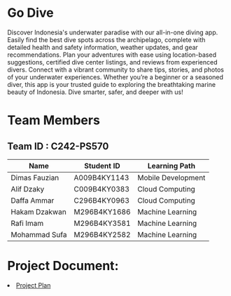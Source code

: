 # Go Dive
Discover Indonesia's underwater paradise with our all-in-one diving app. Easily find the best dive spots across the archipelago, complete with detailed health and safety information, weather updates, and gear recommendations. Plan your adventures with ease using location-based suggestions, certified dive center listings, and reviews from experienced divers. Connect with a vibrant community to share tips, stories, and photos of your underwater experiences. Whether you’re a beginner or a seasoned diver, this app is your trusted guide to exploring the breathtaking marine beauty of Indonesia. Dive smarter, safer, and deeper with us!

# Team Members
## Team ID : C242-PS570

| Name               | Student ID   | Learning Path      |
|--------------------|--------------|--------------------|
| Dimas Fauzian      | A009B4KY1143 | Mobile Development |
| Alif Dzaky         | C009B4KY0383 | Cloud Computing    |
| Daffa Ammar        | C296B4KY0963 | Cloud Computing    |
| Hakam Dzakwan      | M296B4KY1686 | Machine Learning   |
| Rafi Imam          | M296B4KY3581 | Machine Learning   |
| Mohammad Sufa      | M296B4KY2582 | Machine Learning   |

# Project Document: 
<li><a href="https://docs.google.com/document/d/1tNYSJWg5HRhaJmNtkJy28F2MRVS__VLo0YFIp5w8swM/edit?tab=t.0">Project Plan</a></li>
<!--
**go-dive/go-dive** is a ✨ _special_ ✨ repository because its `README.md` (this file) appears on your GitHub profile.

Here are some ideas to get you started:

- 🔭 I’m currently working on ...
- 🌱 I’m currently learning ...
- 👯 I’m looking to collaborate on ...
- 🤔 I’m looking for help with ...
- 💬 Ask me about ...
- 📫 How to reach me: ...
- 😄 Pronouns: ...
- ⚡ Fun fact: ...
-->

